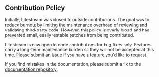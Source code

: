 ## Contribution Policy

Initially, Litestream was closed to outside contributions. The goal was to
reduce burnout by limiting the maintenance overhead of reviewing and validating
third-party code. However, this policy is overly broad and has prevented small,
easily testable patches from being contributed.

Litestream is now open to code contributions for bug fixes only. Features carry
a long-term maintenance burden so they will not be accepted at this time.
Please [submit an issue][new-issue] if you have a feature you'd like to
request.

If you find mistakes in the documentation, please submit a fix to the
[documentation repository][docs].

[new-issue]: https://github.com/benbjohnson/litestream/issues/new
[docs]: https://github.com/benbjohnson/litestream.io


